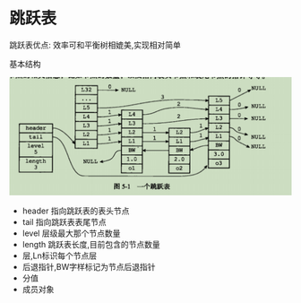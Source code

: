# 跳跃表

跳跃表优点: 效率可和平衡树相媲美,实现相对简单

基本结构

![跳跃表结构](https://raw.githubusercontent.com/xuke123/tuChuang/master/20200711143650.png)

* header 指向跳跃表的表头节点
* tail 指向跳跃表表尾节点
* level 层级最大那个节点数量
* length 跳跃表长度,目前包含的节点数量
* 层,Ln标识每个节点层
* 后退指针,BW字样标记为节点后退指针
* 分值
* 成员对象